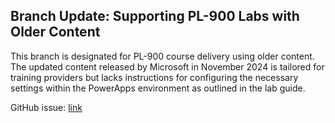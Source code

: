 ## Branch Update: Supporting PL-900 Labs with Older Content

This branch is designated for PL-900 course delivery using older content. The updated content released by Microsoft in November 2024 is tailored for training providers but lacks instructions for configuring the necessary settings within the PowerApps environment as outlined in the lab guide.

GitHub issue: [link](https://github.com/MicrosoftLearning/PL-900-Microsoft-Power-Platform-Fundamentals/issues/117)
